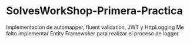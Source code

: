 # SolvesWorkShop-Primera-Practica
Implementacion de automapper, fluent validation, JWT y HttpLogging
Me falto implementar Entity Framewoker para realizar el proceso de logger
